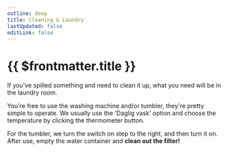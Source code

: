 ```yaml
---
outline: deep
title: Cleaning & Laundry
lastUpdated: false
editLink: false
---
```


# {{ $frontmatter.title }}

If you've spilled something and need to clean it up, what you need will be in the laundry room.

You're free to use the washing machine and/or tumbler, they're pretty simple to operate. We usually use the 'Daglig vask' option and choose the temperature by clicking the thermometer button.

For the tumbler, we turn the switch on step to the right, and then turn it on. After use, empty the water container and **clean out the filter!**
